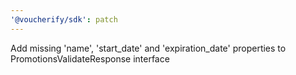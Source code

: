 ```yaml
---
'@voucherify/sdk': patch
---
```


Add missing 'name', 'start_date' and 'expiration_date' properties to PromotionsValidateResponse interface
